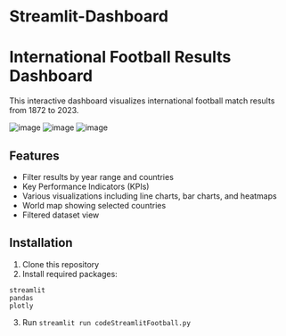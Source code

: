 # Streamlit-Dashboard
# International Football Results Dashboard

This interactive dashboard visualizes international football match results from 1872 to 2023.

![image](https://github.com/user-attachments/assets/15b8a684-4386-43af-9fed-ece3a645f422)
![image](https://github.com/user-attachments/assets/bf5db9d1-19c5-466e-b0cd-7f6b154bde5b)
![image](https://github.com/user-attachments/assets/d23c7ede-38e5-4fd4-b219-73d188530ec3)


## Features

- Filter results by year range and countries
- Key Performance Indicators (KPIs)
- Various visualizations including line charts, bar charts, and heatmaps
- World map showing selected countries
- Filtered dataset view

## Installation

1. Clone this repository
2. Install required packages:
```
streamlit
pandas
plotly
```
3. Run ```streamlit run codeStreamlitFootball.py```
